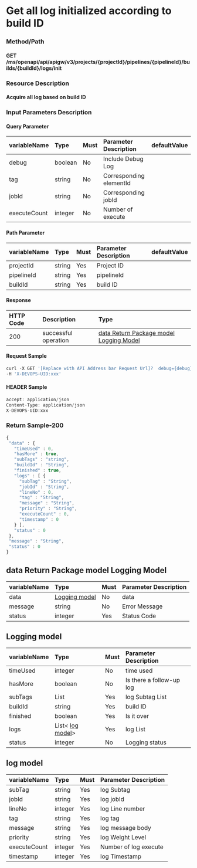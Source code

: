  # Get all log initialized according to build ID 

 ### Method/Path 

 #### GET  /ms/openapi/api/apigw/v3/projects/{projectId}/pipelines/{pipelineId}/builds/{buildId}/logs/init 

 ### Resource Description 

 #### Acquire all log based on build ID 

 ### Input Parameters Description 

 #### Query Parameter 

 | variableName| Type| Must| Parameter Description| defaultValue| 
 | :--- | :--- | :--- | :--- | :--- | 
 | debug | boolean |No| Include Debug Log|| 
 | tag | string |No| Corresponding elementId|| 
 | jobId | string |No| Corresponding jobId|| 
 | executeCount | integer |No| Number of execute|| 

 #### Path Parameter 

 | variableName| Type| Must| Parameter Description| defaultValue| 
 | :--- | :--- | :--- | :--- | :--- | 
 | projectId | string |Yes| Project ID|| 
 | pipelineId | string |Yes| pipelineId|| 
 | buildId | string |Yes| build ID|| 

 #### Response 

 | HTTP Code| Description| Type| 
 | :--- | :--- | :--- | 
 | 200 | successful operation |[data Return Package model Logging Model](obtain-and-initialize-all-logs-according-to-the-build-id.md)| 

 #### Request Sample 

 ```javascript 
 curl -X GET '[Replace with API Address bar Request Url]?  debug={debug}&amp;tag={tag}&amp;jobId={jobId}&amp;executeCount={executeCount}' \ 
 -H 'X-DEVOPS-UID:xxx' 
 ``` 

 #### HEADER Sample 

 ```javascript 
 accept: application/json 
 Content-Type: application/json 
 X-DEVOPS-UID:xxx 
 ``` 

 ### Return Sample-200 

 ```javascript 
 { 
  "data" : { 
    "timeUsed" : 0, 
    "hasMore" : true, 
    "subTags" : "string", 
    "buildId" : "String", 
    "finished" : true, 
    "logs" : [ { 
      "subTag" : "String", 
      "jobId" : "String", 
      "lineNo" : 0, 
      "tag" : "String", 
      "message" : "String", 
      "priority" : "String", 
      "executeCount" : 0, 
      "timestamp" : 0 
    } ], 
    "status" : 0 
  }, 
  "message" : "String", 
  "status" : 0 
 } 
 ``` 

 ## data Return Package model Logging Model 

 | variableName| Type| Must| Parameter Description| 
 | :--- | :--- | :--- | :--- | 
 | data |[Logging model](obtain-and-initialize-all-logs-according-to-the-build-id.md)| No| data| 
 | message | string |No| Error Message| 
 | status | integer |Yes| Status Code| 

 ## Logging model 

 | variableName| Type| Must| Parameter Description| 
 | :--- | :--- | :--- | :--- | 
 | timeUsed | integer |No| time used| 
 | hasMore | boolean |No| Is there a follow-up log| 
 | subTags | List |Yes| log Subtag List| 
 | buildId | string |Yes| build ID| 
 | finished | boolean |Yes| Is it over| 
 | logs |List&lt; [log model](obtain-and-initialize-all-logs-according-to-the-build-id.md)&gt;|Yes| log List| 
 | status | integer |No| Logging status| 

 ## log model 

 | variableName| Type| Must| Parameter Description| 
 | :--- | :--- | :--- | :--- | 
 | subTag | string |Yes| log Subtag| 
 | jobId | string |Yes| log jobId| 
 | lineNo | integer |Yes| log Line number| 
 | tag | string |Yes| log tag| 
 | message | string |Yes| log message body| 
 | priority | string |Yes| log Weight Level| 
 | executeCount | integer |Yes| Number of log execute| 
 | timestamp | integer |Yes| log Timestamp| 